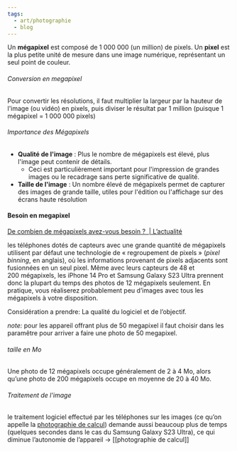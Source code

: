 ```yaml
---
tags:
  - art/photographie
  - blog
---
```


Un **mégapixel** est composé de 1 000 000 (un million) de pixels. Un **pixel** est la plus petite unité de mesure dans une image numérique, représentant un seul point de couleur.

###### Conversion en megapixel
Pour convertir les résolutions, il faut multiplier la largeur par la hauteur de l'image (ou vidéo) en pixels, puis diviser le résultat par 1 million (puisque 1 mégapixel = 1 000 000 pixels)


###### Importance des Mégapixels
- **Qualité de l'image** : Plus le nombre de mégapixels est élevé, plus l'image peut contenir de détails. 
	- Ceci est particulièrement important pour l'impression de grandes images ou le recadrage sans perte significative de qualité.
- **Taille de l'image** : Un nombre élevé de mégapixels permet de capturer des images de grande taille, utiles pour l'édition ou l'affichage sur des écrans haute résolution


#### Besoin en megapixel
[De combien de mégapixels avez-vous besoin ?  | L’actualité](https://lactualite.com/techno/de-combien-de-megapixels-avez-vous-besoin/)

les téléphones dotés de capteurs avec une grande quantité de mégapixels utilisent par défaut une technologie de « regroupement de pixels » (_pixel binning_, en anglais), où les informations provenant de pixels adjacents sont fusionnées en un seul pixel. Même avec leurs capteurs de 48 et 200 mégapixels, les iPhone 14 Pro et Samsung Galaxy S23 Ultra prennent donc la plupart du temps des photos de 12 mégapixels seulement. En pratique, vous réaliserez probablement peu d’images avec tous les mégapixels à votre disposition.

Considération a prendre: La qualité du logiciel et de l’objectif.

*note:* pour les appareil offrant plus de 50 megapixel il faut choisir dans les paramêtre pour arriver a faire une photo de 50 megapixel.
###### taille en Mo
Une photo de 12 mégapixels occupe généralement de 2 à 4 Mo, alors qu’une photo de 200 mégapixels occupe en moyenne de 20 à 40 Mo.

###### Traitement de l'image
le traitement logiciel effectué par les téléphones sur les images (ce qu’on appelle la [photographie de calcul](https://lactualite.com/techno/lessor-phenomenal-de-la-photographie-de-calcul/)) demande aussi beaucoup plus de temps (quelques secondes dans le cas du Samsung Galaxy S23 Ultra), ce qui diminue l’autonomie de l’appareil
-> [[photographie de calcul]]



